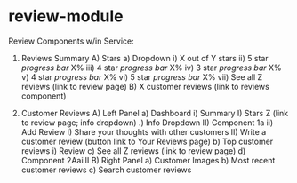 # review-module

Review Components w/in Service:

1) Reviews Summary
  A) Stars
    a) Dropdown
      i) X out of Y stars
      ii) 5 star *progress bar* X%
      iii) 4 star *progress bar* X%
      iv) 3 star *progress bar* X%
      v) 4 star *progress bar* X%
      vi) 5 star *progress bar* X%
      vii) See all Z reviews (link to review page)
  B) X customer reviews (link to reviews component)

2) Customer Reviews
  A) Left Panel
    a) Dashboard
      i) Summary
        I) Stars Z (link to review page; info dropdown)
          .) Info Dropdown
        II) Component 1a
      ii) Add Review
        I) Share your thoughts with other customers
        II) Write a customer review (button link to Your Reviews page)
    b) Top customer reviews
      i) Review
    c) See all Z reviews (link to review page)
    d) Component 2AaiiII
  B) Right Panel
    a) Customer Images
    b) Most recent customer reviews
    c) Search customer reviews
    